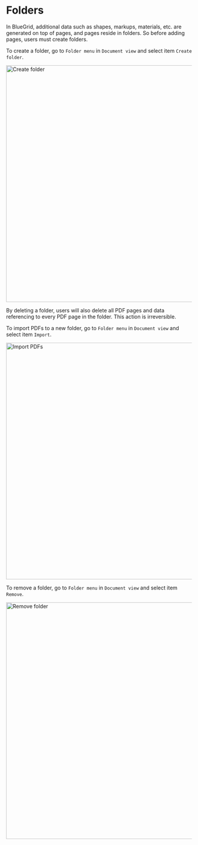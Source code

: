 # Folders
<procedure title="Create a folder" id="create-a-folder">
<p>
In BlueGrid, additional data such as shapes, markups, materials, etc. are generated on top of pages, and pages reside in folders. So before adding pages, users must create folders.
</p>
<p>
To create a folder, go to <code>Folder menu</code> in <code>Document view</code> and  select item <code>Create folder</code>.
</p>
<img src="create_folder.png" alt="Create folder" width="640"/>
</procedure>

<procedure title="Import PDFs to a new folder" id="import-pdf">
<warning>
    <p>
        By deleting a folder, users will also delete all PDF pages and data referencing to every PDF page in the folder. This action is irreversible.
    </p>
</warning>
<p>
To import PDFs to a new folder, go to <code>Folder menu</code> in <code>Document view</code> and  select item <code>Import</code>.
</p>
<img src="import_pdf.png" alt="Import PDFs" width="640"/>
</procedure>
<procedure title="Remove a folder" id="remove-folder">
<p>
To remove a folder, go to <code>Folder menu</code> in <code>Document view</code> and  select item <code>Remove</code>.
</p>
<img src="remove_folder.png" alt="Remove folder" width="640"/>

</procedure>
